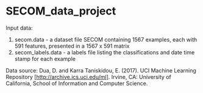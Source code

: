 # SECOM_data_project
Input data:
1. secom.data - a dataset file SECOM containing 1567 examples, each with 591 features, presented in a 1567 x 591 matrix
2. secom_labels.data - a labels file listing the classifications and date time stamp for each example

Data source: Dua, D. and Karra Taniskidou, E. (2017). UCI Machine Learning Repository [http://archive.ics.uci.edu/ml]. Irvine, CA: University of California, School of Information and Computer Science.